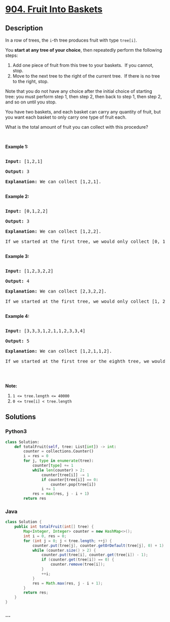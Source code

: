 # [904. Fruit Into Baskets](https://leetcode.com/problems/fruit-into-baskets)



## Description

<p>In a row of trees, the <code>i</code>-th tree&nbsp;produces&nbsp;fruit with type&nbsp;<code>tree[i]</code>.</p>



<p>You <strong>start at any tree&nbsp;of your choice</strong>, then repeatedly perform the following steps:</p>



<ol>
	<li>Add one piece of fruit from this tree to your baskets.&nbsp; If you cannot, stop.</li>
	<li>Move to the next tree to the right of the current tree.&nbsp; If there is no tree to the right, stop.</li>
</ol>



<p>Note that you do not have any choice after the initial choice of starting tree:&nbsp;you must perform step 1, then step 2, then back to step 1, then step 2, and so on until you stop.</p>



<p>You have two baskets, and each basket can carry any quantity of fruit, but you want each basket to only carry one type of fruit each.</p>



<p>What is the total amount of fruit you can collect with this procedure?</p>



<p>&nbsp;</p>



<p><strong>Example 1:</strong></p>



<pre>

<strong>Input: </strong><span id="example-input-1-1">[1,2,1]</span>

<strong>Output: </strong><span id="example-output-1">3</span>

<strong><span>Explanation: </span></strong><span>We can collect [1,2,1].</span>

</pre>



<div>

<p><strong>Example 2:</strong></p>



<pre>

<strong>Input: </strong><span id="example-input-2-1">[0,1,2,2]</span>

<strong>Output: </strong><span id="example-output-2">3

</span><strong><span>Explanation: </span></strong><span>We can collect [1,2,2].

If we started at the first tree, we would only collect [0, 1].</span>

</pre>



<div>

<p><strong>Example 3:</strong></p>



<pre>

<strong>Input: </strong><span id="example-input-3-1">[1,2,3,2,2]</span>

<strong>Output: </strong><span id="example-output-3">4

</span><strong><span>Explanation: </span></strong><span>We can collect [2,3,2,2].</span>

<span>If we started at the first tree, we would only collect [1, 2].</span>

</pre>



<div>

<p><strong>Example 4:</strong></p>



<pre>

<strong>Input: </strong><span id="example-input-4-1">[3,3,3,1,2,1,1,2,3,3,4]</span>

<strong>Output: </strong>5<span id="example-output-4">

</span><strong><span>Explanation: </span></strong><span>We can collect [1,2,1,1,2].</span>

<span>If we started at the first tree or the eighth tree, we would only collect 4 fruits.</span>

</pre>



<p>&nbsp;</p>

</div>

</div>

</div>



<p><strong>Note:</strong></p>



<ol>
	<li><code>1 &lt;= tree.length &lt;= 40000</code></li>
	<li><code>0 &lt;= tree[i] &lt; tree.length</code></li>
</ol>



## Solutions

<!-- tabs:start -->

### **Python3**

```python
class Solution:
    def totalFruit(self, tree: List[int]) -> int:
        counter = collections.Counter()
        i = res = 0
        for j, type in enumerate(tree):
            counter[type] += 1
            while len(counter) > 2:
                counter[tree[i]] -= 1
                if counter[tree[i]] == 0:
                    counter.pop(tree[i])
                i += 1
            res = max(res, j - i + 1)
        return res
```

### **Java**

```java
class Solution {
    public int totalFruit(int[] tree) {
        Map<Integer, Integer> counter = new HashMap<>();
        int i = 0, res = 0;
        for (int j = 0; j < tree.length; ++j) {
            counter.put(tree[j], counter.getOrDefault(tree[j], 0) + 1);
            while (counter.size() > 2) {
                counter.put(tree[i], counter.get(tree[i]) - 1);
                if (counter.get(tree[i]) == 0) {
                    counter.remove(tree[i]);
                }
                ++i;
            }
            res = Math.max(res, j - i + 1);
        }
        return res;
    }
}
```

### **...**

```

```

<!-- tabs:end -->
